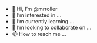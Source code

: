 - 👋 Hi, I’m @mrroller
- 👀 I’m interested in ...
- 🌱 I’m currently learning ...
- 💞️ I’m looking to collaborate on ...
- 📫 How to reach me ...

<!---
mrroller/mrroller is a ✨ special ✨ repository because its `README.md` (this file) appears on your GitHub profile.
You can click the Preview link to take a look at your changes.
--->

